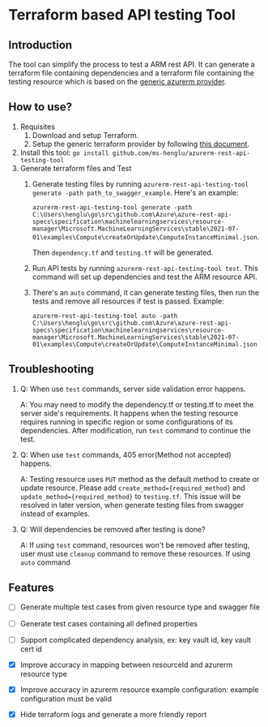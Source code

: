 # Terraform based API testing Tool

## Introduction
The tool can simplify the process to test a ARM rest API. It can generate a terraform file containing dependencies and a terraform file containing the testing resource which is based on the [generic azurerm provider](https://github.com/Azure/terraform-provider-azurerm-restapi).

## How to use?
1. Requisites
    1. Download and setup Terraform.
    2. Setup the generic terraform provider by following [this document](https://github.com/ms-henglu/terraform-provider-azurerm-generic/blob/develop/README.md).
2. Install this tool: `go install github.com/ms-henglu/azurerm-rest-api-testing-tool`
3. Generate terraform files and Test
    1.  Generate testing files by running `azurerm-rest-api-testing-tool generate -path path_to_swagger_example`.
        Here's an example:
        
        `azurerm-rest-api-testing-tool generate -path C:\Users\henglu\go\src\github.com\Azure\azure-rest-api-specs\specification\machinelearningservices\resource-manager\Microsoft.MachineLearningServices\stable\2021-07-01\examples\Compute\createOrUpdate\ComputeInstanceMinimal.json`.
        
        Then `dependency.tf` and `testing.tf` will be generated.
    2. Run API tests by running `azurerm-rest-api-testing-tool test`. This command will set up dependencies and test the ARM resource API.
    3. There's an `auto` command, it can generate testing files, then run the tests and remove all resources if test is passed. Example:
    
       `azurerm-rest-api-testing-tool auto -path C:\Users\henglu\go\src\github.com\Azure\azure-rest-api-specs\specification\machinelearningservices\resource-manager\Microsoft.MachineLearningServices\stable\2021-07-01\examples\Compute\createOrUpdate\ComputeInstanceMinimal.json`

## Troubleshooting
1. Q: When use `test` commands, server side validation error happens.
   
   A: You may need to modify the dependency.tf or testing.tf to meet the server side's requirements. It happens when the testing resource requires running in specific region or some configurations of its dependencies. After modification, run `test` command to continue the test.


2. Q: When use `test` commands, 405 error(Method not accepted) happens.
   
   A: Testing resource uses `PUT` method as the default method to create or update resource. Please add `create_method={required_method}` and `update_method={required_method}` to `testing.tf`. This issue will be resolved in later version, when generate testing files from swagger instead of examples.


3. Q: Will dependencies be removed after testing is done?
   
    A: If using `test` command, resources won't be removed after testing, user must use `cleanup` command to remove these resources. If using `auto` command


## Features
- [ ] Generate multiple test cases from given resource type and swagger file
- [ ] Generate test cases containing all defined properties
- [ ] Support complicated dependency analysis, ex: key vault id, key vault cert id
- [x] Improve accuracy in mapping between resourceId and azurerm resource type
- [x] Improve accuracy in azurerm resource example configuration: example configuration must be valid
- [x] Hide terraform logs and generate a more friendly report


